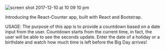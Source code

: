 ![screen shot 2017-12-10 at 10 09 10 pm](https://user-images.githubusercontent.com/24446599/33815419-d14aa0a8-ddf6-11e7-9ec0-d087fb820e90.png)

Introducing the React-Counter app, built with React and Bootstrap.

USAGE: The purpose of this app is to provide a countdown based on a date input from the user. Countdown starts from the current time, in fact, the user will be able to see the seconds update. Enter the date of a holiday or a birthdate and watch how much time is left before the Big Day arrives!



